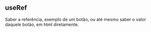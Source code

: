 ## useRef

Saber a referência, exemplo de um botão, ou até mesmo saber o valor daquele botão, em html diretamente.